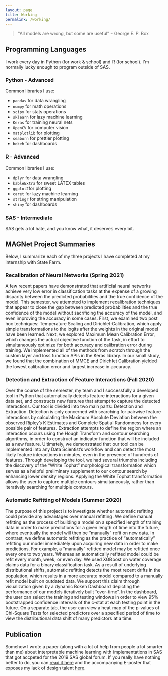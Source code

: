 ```yaml
---
layout: page
title: Working
permalink: /working/
---
```


> "All models are wrong, but some are useful" - George E. P. Box

## Programming Languages

I work every day in Python (for work & school) and R (for school). I'm normally lucky enough to program outside of SAS. 

### Python - Advanced

Common libraries I use:

- `pandas` for data wrangling
- `numpy` for math operations 
- `scipy` for stats operations
- `sklearn` for lazy machine learning
- `Keras` for training neural nets
- `OpenCV` for computer vision
- `matplotlib` for plotting
- `seaborn` for prettier plotting
- `bokeh` for dashboards

### R - Advanced

Common libraries I use:

- `dplyr` for data wrangling
- `kableExtra` for sweet LATEX tables
- `ggplot2`for plotting
- `caret` for lazy machine learning
- `stringr` for string manipulation
- `shiny` for dashboards

### SAS - Intermediate

SAS gets a lot hate, and you know what, it deserves every bit. 


## MAGNet Project Summaries

Below, I summarize each of my three projects I have completed at my internship with State Farm. 

### Recalibration of Neural Networks (Spring 2021)

A few recent papers have demonstrated that artificial neural networks achieve very low error in classification tasks at the expense of a growing disparity between the predicted probabilities and the true confidence of the model. This semester, we attempted to implement recalibration techniques that appear to close the gap between predicted probabilities and the true confidence of the model without sacrificing the accuracy of the model, and even improving the accuracy in some cases. First, we examined two post hoc techniques: Temperature Scaling and Dirichlet Calibration, which apply simple transformations to the logits after the weights in the original model have been learned. Next, we explored Maximum Mean Calibration Error, which changes the actual objective function of the task, in effort to simultaneously optimize for both accuracy and calibration error during training. We implemented all of the methods from scratch through the custom layer and loss function APIs in the Keras library. In our small study, we found that the combination of MMCE and Dirichlet Calibration yielded the lowest calibration error and largest increase in accuracy. 


### Detection and Extraction of Feature Interactions (Fall 2020)

Over the course of the semester, my team and I successfully a developed tool in Python that automatically detects feature interactions for a given data set, and constructs new features that attempt to capture the detected interactions. Our tool is divided into two main parts: Detection and Extraction. Detection is only concerned with searching for pairwise feature interactions by calculating the Maximum Absolute Deviation between the observed Ripley’s K Estimates and Complete Spatial Randomness for every possible pair of features. Extraction attempts to define the region where an interaction occurs using the Hough Transform and contour searching algorithms, in order to construct an indicator function that will be included as a new feature.  Ultimately, we demonstrated that our tool can be implemented into any Data Scientist’s workflow and can detect the most likely feature interactions in minutes, even in the presence of hundreds of features. Through developing the tool, we had several triumphs including the discovery of the “White Tophat” morphological transformation which serves as a helpful preliminary supplement to our contour search by enhancing lower density regions. Applying the White Tophat transformation allows the user to capture multiple contours simultaneously, rather than iteratively searching for multiple contours.

### Automatic Refitting of Models (Summer 2020)

The purpose of this project is to investigate whether automatic refitting could provide any advantages over manual refitting. We define manual refitting as the process of building a model on a specified length of training data in order to make predictions for a given length of time into the future, where eventually the model will then be “manually” refit on new data. In contrast, we define automatic refitting as the practice of “automatically” refitting our model immediately upon acquiring new data in order to make predictions. For example, a “manually” refitted model may be refitted once every one to two years. Whereas an automatically refitted model could be refit every month, week, or even day. We used XGBoost on water coverage claims data for a binary classification task. As a result of underlying distributional shifts, automatic refitting detects the most recent drifts in the population, which results in a more accurate model compared to a manually refit model built on outdated data.  We support this claim through visualization given by a dynamic Bokeh Dashboard depicting the performance of our models iteratively built “over-time”. In the dashboard, the user can select the training and testing windows in order to view 95% bootstrapped confidence intervals of the c-stat at each testing point in the future. On a separate tab, the user can view a heat map of the p-values of Chi-Square Tests for selected predictors over a specified period of time to view the distributional data shift of many predictors at a time.

## Publication

Somehow I wrote a paper (along with a lot of help from people a lot smarter than me) about interpretable machine learning with implementations in SAS that got accpeted for the 2019 SAS global forum. If you really have nothing better to do, you can [read it here](https://www.sas.com/content/dam/SAS/support/en/sas-global-forum-proceedings/2020/5116-2020.pdf) and the accompanying E-poster that exposes my lack of design talent [here](https://drive.google.com/file/d/1yAAPK0YgsX-gb1ooGY5VBwnYg1Zt3Cpu/view?usp=sharing).  


